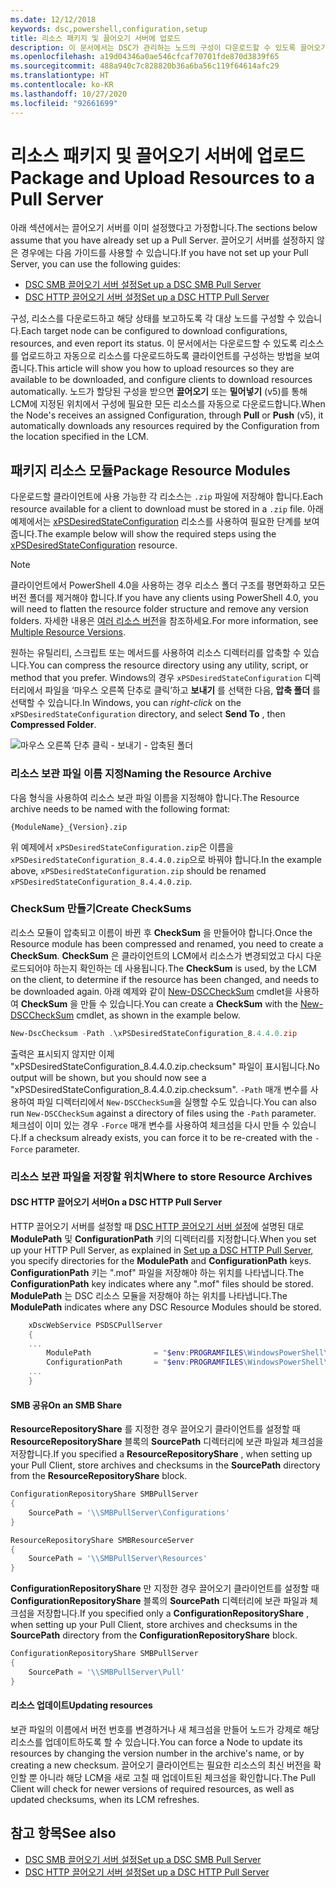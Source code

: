 ```yaml
---
ms.date: 12/12/2018
keywords: dsc,powershell,configuration,setup
title: 리소스 패키지 및 끌어오기 서버에 업로드
description: 이 문서에서는 DSC가 관리하는 노드의 구성이 다운로드할 수 있도록 끌어오기 서버에 리소스를 업로드하는 방법을 보여 줍니다.
ms.openlocfilehash: a19d04346a0ae546cfcaf70701fde870d3839f65
ms.sourcegitcommit: 488a940c7c828820b36a6ba56c119f64614afc29
ms.translationtype: HT
ms.contentlocale: ko-KR
ms.lasthandoff: 10/27/2020
ms.locfileid: "92661699"
---
```

# <a name="package-and-upload-resources-to-a-pull-server"></a><span data-ttu-id="12c23-104">리소스 패키지 및 끌어오기 서버에 업로드</span><span class="sxs-lookup"><span data-stu-id="12c23-104">Package and Upload Resources to a Pull Server</span></span>

<span data-ttu-id="12c23-105">아래 섹션에서는 끌어오기 서버를 이미 설정했다고 가정합니다.</span><span class="sxs-lookup"><span data-stu-id="12c23-105">The sections below assume that you have already set up a Pull Server.</span></span> <span data-ttu-id="12c23-106">끌어오기 서버를 설정하지 않은 경우에는 다음 가이드를 사용할 수 있습니다.</span><span class="sxs-lookup"><span data-stu-id="12c23-106">If you have not set up your Pull Server, you can use the following guides:</span></span>

- [<span data-ttu-id="12c23-107">DSC SMB 끌어오기 서버 설정</span><span class="sxs-lookup"><span data-stu-id="12c23-107">Set up a DSC SMB Pull Server</span></span>](pullServerSmb.md)
- [<span data-ttu-id="12c23-108">DSC HTTP 끌어오기 서버 설정</span><span class="sxs-lookup"><span data-stu-id="12c23-108">Set up a DSC HTTP Pull Server</span></span>](pullServer.md)

<span data-ttu-id="12c23-109">구성, 리소스를 다운로드하고 해당 상태를 보고하도록 각 대상 노드를 구성할 수 있습니다.</span><span class="sxs-lookup"><span data-stu-id="12c23-109">Each target node can be configured to download configurations, resources, and even report its status.</span></span> <span data-ttu-id="12c23-110">이 문서에서는 다운로드할 수 있도록 리소스를 업로드하고 자동으로 리소스를 다운로드하도록 클라이언트를 구성하는 방법을 보여 줍니다.</span><span class="sxs-lookup"><span data-stu-id="12c23-110">This article will show you how to upload resources so they are available to be downloaded, and configure clients to download resources automatically.</span></span> <span data-ttu-id="12c23-111">노드가 할당된 구성을 받으면 **끌어오기** 또는 **밀어넣기** (v5)를 통해 LCM에 지정된 위치에서 구성에 필요한 모든 리소스를 자동으로 다운로드합니다.</span><span class="sxs-lookup"><span data-stu-id="12c23-111">When the Node's receives an assigned Configuration, through **Pull** or **Push** (v5), it automatically downloads any resources required by the Configuration from the location specified in the LCM.</span></span>

## <a name="package-resource-modules"></a><span data-ttu-id="12c23-112">패키지 리소스 모듈</span><span class="sxs-lookup"><span data-stu-id="12c23-112">Package Resource Modules</span></span>

<span data-ttu-id="12c23-113">다운로드할 클라이언트에 사용 가능한 각 리소스는 `.zip` 파일에 저장해야 합니다.</span><span class="sxs-lookup"><span data-stu-id="12c23-113">Each resource available for a client to download must be stored in a `.zip` file.</span></span> <span data-ttu-id="12c23-114">아래 예제에서는 [xPSDesiredStateConfiguration](https://www.powershellgallery.com/packages/xPSDesiredStateConfiguration/8.4.0.0) 리소스를 사용하여 필요한 단계를 보여 줍니다.</span><span class="sxs-lookup"><span data-stu-id="12c23-114">The example below will show the required steps using the [xPSDesiredStateConfiguration](https://www.powershellgallery.com/packages/xPSDesiredStateConfiguration/8.4.0.0) resource.</span></span>

> [!NOTE]
> <span data-ttu-id="12c23-115">클라이언트에서 PowerShell 4.0을 사용하는 경우 리소스 폴더 구조를 평면화하고 모든 버전 폴더를 제거해야 합니다.</span><span class="sxs-lookup"><span data-stu-id="12c23-115">If you have any clients using PowerShell 4.0, you will need to flatten the resource folder structure and remove any version folders.</span></span> <span data-ttu-id="12c23-116">자세한 내용은 [여러 리소스 버전](../configurations/import-dscresource.md#multiple-resource-versions)을 참조하세요.</span><span class="sxs-lookup"><span data-stu-id="12c23-116">For more information, see [Multiple Resource Versions](../configurations/import-dscresource.md#multiple-resource-versions).</span></span>

<span data-ttu-id="12c23-117">원하는 유틸리티, 스크립트 또는 메서드를 사용하여 리소스 디렉터리를 압축할 수 있습니다.</span><span class="sxs-lookup"><span data-stu-id="12c23-117">You can compress the resource directory using any utility, script, or method that you prefer.</span></span> <span data-ttu-id="12c23-118">Windows의 경우 `xPSDesiredStateConfiguration` 디렉터리에서 파일을 ‘마우스 오른쪽 단추로 클릭’하고 **보내기** 를 선택한 다음, **압축 폴더** 를 선택할 수 있습니다.</span><span class="sxs-lookup"><span data-stu-id="12c23-118">In Windows, you can _right-click_ on the `xPSDesiredStateConfiguration` directory, and select **Send To** , then **Compressed Folder**.</span></span>

![마우스 오른쪽 단추 클릭 - 보내기 - 압축된 폴더](media/package-upload-resources/right-click.gif)

### <a name="naming-the-resource-archive"></a><span data-ttu-id="12c23-120">리소스 보관 파일 이름 지정</span><span class="sxs-lookup"><span data-stu-id="12c23-120">Naming the Resource Archive</span></span>

<span data-ttu-id="12c23-121">다음 형식을 사용하여 리소스 보관 파일 이름을 지정해야 합니다.</span><span class="sxs-lookup"><span data-stu-id="12c23-121">The Resource archive needs to be named with the following format:</span></span>

```
{ModuleName}_{Version}.zip
```

<span data-ttu-id="12c23-122">위 예제에서 `xPSDesiredStateConfiguration.zip`은 이름을 `xPSDesiredStateConfiguration_8.4.4.0.zip`으로 바꿔야 합니다.</span><span class="sxs-lookup"><span data-stu-id="12c23-122">In the example above, `xPSDesiredStateConfiguration.zip` should be renamed `xPSDesiredStateConfiguration_8.4.4.0.zip`.</span></span>

### <a name="create-checksums"></a><span data-ttu-id="12c23-123">CheckSum 만들기</span><span class="sxs-lookup"><span data-stu-id="12c23-123">Create CheckSums</span></span>

<span data-ttu-id="12c23-124">리소스 모듈이 압축되고 이름이 바뀐 후 **CheckSum** 을 만들어야 합니다.</span><span class="sxs-lookup"><span data-stu-id="12c23-124">Once the Resource module has been compressed and renamed, you need to create a **CheckSum**.</span></span> <span data-ttu-id="12c23-125">**CheckSum** 은 클라이언트의 LCM에서 리소스가 변경되었고 다시 다운로드되어야 하는지 확인하는 데 사용됩니다.</span><span class="sxs-lookup"><span data-stu-id="12c23-125">The **CheckSum** is used, by the LCM on the client, to determine if the resource has been changed, and needs to be downloaded again.</span></span> <span data-ttu-id="12c23-126">아래 예제와 같이 [New-DSCCheckSum](/powershell/module/PSDesiredStateConfiguration/New-DSCCheckSum) cmdlet을 사용하여 **CheckSum** 을 만들 수 있습니다.</span><span class="sxs-lookup"><span data-stu-id="12c23-126">You can create a **CheckSum** with the [New-DSCCheckSum](/powershell/module/PSDesiredStateConfiguration/New-DSCCheckSum) cmdlet, as shown in the example below.</span></span>

```powershell
New-DscChecksum -Path .\xPSDesiredStateConfiguration_8.4.4.0.zip
```

<span data-ttu-id="12c23-127">출력은 표시되지 않지만 이제 "xPSDesiredStateConfiguration_8.4.4.0.zip.checksum" 파일이 표시됩니다.</span><span class="sxs-lookup"><span data-stu-id="12c23-127">No output will be shown, but you should now see a "xPSDesiredStateConfiguration_8.4.4.0.zip.checksum".</span></span> <span data-ttu-id="12c23-128">`-Path` 매개 변수를 사용하여 파일 디렉터리에서 `New-DSCCheckSum`을 실행할 수도 있습니다.</span><span class="sxs-lookup"><span data-stu-id="12c23-128">You can also run `New-DSCCheckSum` against a directory of files using the `-Path` parameter.</span></span> <span data-ttu-id="12c23-129">체크섬이 이미 있는 경우 `-Force` 매개 변수를 사용하여 체크섬을 다시 만들 수 있습니다.</span><span class="sxs-lookup"><span data-stu-id="12c23-129">If a checksum already exists, you can force it to be re-created with the `-Force` parameter.</span></span>

### <a name="where-to-store-resource-archives"></a><span data-ttu-id="12c23-130">리소스 보관 파일을 저장할 위치</span><span class="sxs-lookup"><span data-stu-id="12c23-130">Where to store Resource Archives</span></span>

#### <a name="on-a-dsc-http-pull-server"></a><span data-ttu-id="12c23-131">DSC HTTP 끌어오기 서버</span><span class="sxs-lookup"><span data-stu-id="12c23-131">On a DSC HTTP Pull Server</span></span>

<span data-ttu-id="12c23-132">HTTP 끌어오기 서버를 설정할 때 [DSC HTTP 끌어오기 서버 설정](pullServer.md)에 설명된 대로 **ModulePath** 및 **ConfigurationPath** 키의 디렉터리를 지정합니다.</span><span class="sxs-lookup"><span data-stu-id="12c23-132">When you set up your HTTP Pull Server, as explained in [Set up a DSC HTTP Pull Server](pullServer.md), you specify directories for the **ModulePath** and **ConfigurationPath** keys.</span></span> <span data-ttu-id="12c23-133">**ConfigurationPath** 키는 ".mof" 파일을 저장해야 하는 위치를 나타냅니다.</span><span class="sxs-lookup"><span data-stu-id="12c23-133">The **ConfigurationPath** key indicates where any ".mof" files should be stored.</span></span> <span data-ttu-id="12c23-134">**ModulePath** 는 DSC 리소스 모듈을 저장해야 하는 위치를 나타냅니다.</span><span class="sxs-lookup"><span data-stu-id="12c23-134">The **ModulePath** indicates where any DSC Resource Modules should be stored.</span></span>

```powershell
    xDscWebService PSDSCPullServer
    {
    ...
        ModulePath              = "$env:PROGRAMFILES\WindowsPowerShell\DscService\Modules"
        ConfigurationPath       = "$env:PROGRAMFILES\WindowsPowerShell\DscService\Configuration"
    ...
    }

```

#### <a name="on-an-smb-share"></a><span data-ttu-id="12c23-135">SMB 공유</span><span class="sxs-lookup"><span data-stu-id="12c23-135">On an SMB Share</span></span>

<span data-ttu-id="12c23-136">**ResourceRepositoryShare** 를 지정한 경우 끌어오기 클라이언트를 설정할 때 **ResourceRepositoryShare** 블록의 **SourcePath** 디렉터리에 보관 파일과 체크섬을 저장합니다.</span><span class="sxs-lookup"><span data-stu-id="12c23-136">If you specified a **ResourceRepositoryShare** , when setting up your Pull Client, store archives and checksums in the **SourcePath** directory from the **ResourceRepositoryShare** block.</span></span>

```powershell
ConfigurationRepositoryShare SMBPullServer
{
    SourcePath = '\\SMBPullServer\Configurations'
}

ResourceRepositoryShare SMBResourceServer
{
    SourcePath = '\\SMBPullServer\Resources'
}
```

<span data-ttu-id="12c23-137">**ConfigurationRepositoryShare** 만 지정한 경우 끌어오기 클라이언트를 설정할 때 **ConfigurationRepositoryShare** 블록의 **SourcePath** 디렉터리에 보관 파일과 체크섬을 저장합니다.</span><span class="sxs-lookup"><span data-stu-id="12c23-137">If you specified only a **ConfigurationRepositoryShare** , when setting up your Pull Client, store archives and checksums in the **SourcePath** directory from the **ConfigurationRepositoryShare** block.</span></span>

```powershell
ConfigurationRepositoryShare SMBPullServer
{
    SourcePath = '\\SMBPullServer\Pull'
}
```

#### <a name="updating-resources"></a><span data-ttu-id="12c23-138">리소스 업데이트</span><span class="sxs-lookup"><span data-stu-id="12c23-138">Updating resources</span></span>

<span data-ttu-id="12c23-139">보관 파일의 이름에서 버전 번호를 변경하거나 새 체크섬을 만들어 노드가 강제로 해당 리소스를 업데이트하도록 할 수 있습니다.</span><span class="sxs-lookup"><span data-stu-id="12c23-139">You can force a Node to update its resources by changing the version number in the archive's name, or by creating a new checksum.</span></span> <span data-ttu-id="12c23-140">끌어오기 클라이언트는 필요한 리소스의 최신 버전을 확인할 뿐 아니라 해당 LCM을 새로 고칠 때 업데이트된 체크섬을 확인합니다.</span><span class="sxs-lookup"><span data-stu-id="12c23-140">The Pull Client will check for newer versions of required resources, as well as updated checksums, when its LCM refreshes.</span></span>

## <a name="see-also"></a><span data-ttu-id="12c23-141">참고 항목</span><span class="sxs-lookup"><span data-stu-id="12c23-141">See also</span></span>

- [<span data-ttu-id="12c23-142">DSC SMB 끌어오기 서버 설정</span><span class="sxs-lookup"><span data-stu-id="12c23-142">Set up a DSC SMB Pull Server</span></span>](pullServerSmb.md)
- [<span data-ttu-id="12c23-143">DSC HTTP 끌어오기 서버 설정</span><span class="sxs-lookup"><span data-stu-id="12c23-143">Set up a DSC HTTP Pull Server</span></span>](pullServer.md)
